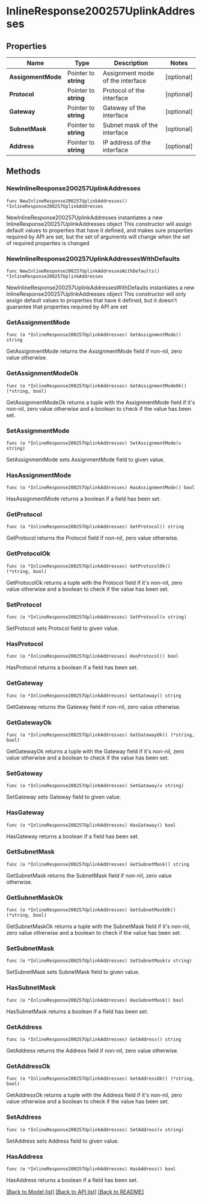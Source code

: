 # InlineResponse200257UplinkAddresses

## Properties

Name | Type | Description | Notes
------------ | ------------- | ------------- | -------------
**AssignmentMode** | Pointer to **string** | Assignment mode of the interface | [optional] 
**Protocol** | Pointer to **string** | Protocol of the interface | [optional] 
**Gateway** | Pointer to **string** | Gateway of the interface | [optional] 
**SubnetMask** | Pointer to **string** | Subnet mask of the interface | [optional] 
**Address** | Pointer to **string** | IP address of the interface | [optional] 

## Methods

### NewInlineResponse200257UplinkAddresses

`func NewInlineResponse200257UplinkAddresses() *InlineResponse200257UplinkAddresses`

NewInlineResponse200257UplinkAddresses instantiates a new InlineResponse200257UplinkAddresses object
This constructor will assign default values to properties that have it defined,
and makes sure properties required by API are set, but the set of arguments
will change when the set of required properties is changed

### NewInlineResponse200257UplinkAddressesWithDefaults

`func NewInlineResponse200257UplinkAddressesWithDefaults() *InlineResponse200257UplinkAddresses`

NewInlineResponse200257UplinkAddressesWithDefaults instantiates a new InlineResponse200257UplinkAddresses object
This constructor will only assign default values to properties that have it defined,
but it doesn't guarantee that properties required by API are set

### GetAssignmentMode

`func (o *InlineResponse200257UplinkAddresses) GetAssignmentMode() string`

GetAssignmentMode returns the AssignmentMode field if non-nil, zero value otherwise.

### GetAssignmentModeOk

`func (o *InlineResponse200257UplinkAddresses) GetAssignmentModeOk() (*string, bool)`

GetAssignmentModeOk returns a tuple with the AssignmentMode field if it's non-nil, zero value otherwise
and a boolean to check if the value has been set.

### SetAssignmentMode

`func (o *InlineResponse200257UplinkAddresses) SetAssignmentMode(v string)`

SetAssignmentMode sets AssignmentMode field to given value.

### HasAssignmentMode

`func (o *InlineResponse200257UplinkAddresses) HasAssignmentMode() bool`

HasAssignmentMode returns a boolean if a field has been set.

### GetProtocol

`func (o *InlineResponse200257UplinkAddresses) GetProtocol() string`

GetProtocol returns the Protocol field if non-nil, zero value otherwise.

### GetProtocolOk

`func (o *InlineResponse200257UplinkAddresses) GetProtocolOk() (*string, bool)`

GetProtocolOk returns a tuple with the Protocol field if it's non-nil, zero value otherwise
and a boolean to check if the value has been set.

### SetProtocol

`func (o *InlineResponse200257UplinkAddresses) SetProtocol(v string)`

SetProtocol sets Protocol field to given value.

### HasProtocol

`func (o *InlineResponse200257UplinkAddresses) HasProtocol() bool`

HasProtocol returns a boolean if a field has been set.

### GetGateway

`func (o *InlineResponse200257UplinkAddresses) GetGateway() string`

GetGateway returns the Gateway field if non-nil, zero value otherwise.

### GetGatewayOk

`func (o *InlineResponse200257UplinkAddresses) GetGatewayOk() (*string, bool)`

GetGatewayOk returns a tuple with the Gateway field if it's non-nil, zero value otherwise
and a boolean to check if the value has been set.

### SetGateway

`func (o *InlineResponse200257UplinkAddresses) SetGateway(v string)`

SetGateway sets Gateway field to given value.

### HasGateway

`func (o *InlineResponse200257UplinkAddresses) HasGateway() bool`

HasGateway returns a boolean if a field has been set.

### GetSubnetMask

`func (o *InlineResponse200257UplinkAddresses) GetSubnetMask() string`

GetSubnetMask returns the SubnetMask field if non-nil, zero value otherwise.

### GetSubnetMaskOk

`func (o *InlineResponse200257UplinkAddresses) GetSubnetMaskOk() (*string, bool)`

GetSubnetMaskOk returns a tuple with the SubnetMask field if it's non-nil, zero value otherwise
and a boolean to check if the value has been set.

### SetSubnetMask

`func (o *InlineResponse200257UplinkAddresses) SetSubnetMask(v string)`

SetSubnetMask sets SubnetMask field to given value.

### HasSubnetMask

`func (o *InlineResponse200257UplinkAddresses) HasSubnetMask() bool`

HasSubnetMask returns a boolean if a field has been set.

### GetAddress

`func (o *InlineResponse200257UplinkAddresses) GetAddress() string`

GetAddress returns the Address field if non-nil, zero value otherwise.

### GetAddressOk

`func (o *InlineResponse200257UplinkAddresses) GetAddressOk() (*string, bool)`

GetAddressOk returns a tuple with the Address field if it's non-nil, zero value otherwise
and a boolean to check if the value has been set.

### SetAddress

`func (o *InlineResponse200257UplinkAddresses) SetAddress(v string)`

SetAddress sets Address field to given value.

### HasAddress

`func (o *InlineResponse200257UplinkAddresses) HasAddress() bool`

HasAddress returns a boolean if a field has been set.


[[Back to Model list]](../README.md#documentation-for-models) [[Back to API list]](../README.md#documentation-for-api-endpoints) [[Back to README]](../README.md)


